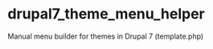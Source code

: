 drupal7_theme_menu_helper
=========================

Manual menu builder for themes in Drupal 7 (template.php)
